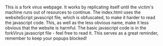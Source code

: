 This is a fork virus webpage. It works by replicating itself until the victim's machine runs out of resources to continue. 
The index.html uses the websiteScript javascript file, which is obfuscated, to make it harder to read the javascript code. 
This, as well as the less obvious name, make it less obvious that the website is harmful. 
The basic javascript code is in the forkVirus javascript file - feel free to read it. 
This serves as a great reminder, remember to keep your popups blocked!

